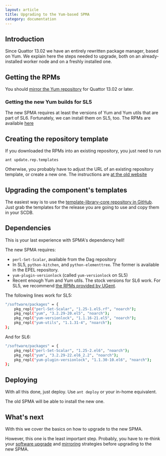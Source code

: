 ```yaml
---
layout: article
title: Upgrading to the Yum-based SPMA
category: documentation
---
```


## Introduction

Since Quattor 13.02 we have an entirely rewritten package manager,
based on Yum.  We explain here the steps needed to upgrade, both on an
already-installed worker node and on a freshly installed one.

## Getting the RPMs

You should
[mirror the Yum repository](documentation/2013/01/11/mirroring-yum.html)
for Quattor 13.02 or later.

### Getting the new Yum builds for SL5

The new SPMA requires at least the versions of Yum and Yum utils that
are part of SL6.  Fortunately, we can install them on SL5, too.  The
RPMs are available
[here](http://users.ugent.be/~lmejas/yum-spma-sl5-repo/)

## Creating the repository template

If you downloaded the RPMs into an existing repository, you just need
to run

```
ant update.rep.templates
```

Otherwise, you probably have to adjust the URL of an existing
repository template, or create a new one.  The instructions are
[at the old website](https://trac.lal.in2p3.fr/Quattor/wiki/Doc/SCDB/SWRepositories)

## Upgrading the component's templates

The easiest way is to use the
[template-library-core repository in GitHub](https://github.com:quattor/template-library-core).
Just grab the templates for the release you are going to use and copy
them in your SCDB.

## Dependencies

This is your last experience with SPMA's dependency hell!

The new SPMA requires:

* `perl-Set-Scalar`, available from the Dag repository
* In SL5, `python-kitchen`, and `python-elementtree`.  The former is
  available in the EPEL repository.
* `yum-plugin-versionlock` (called `yum-versionlock` on SL5)
* Recent enough Yum and Yum utils.  The stock versions for SL6 work.
  For SL5, we recommend
  [the RPMs provided by UGent](http://users.ugent.be/~lmejas/yum-spma-sl5-repo/repodata/).

The following lines work for SL5:

```bash
"/software/packages" = {
    pkg_repl("perl-Set-Scalar", "1.25-1.el5.rf", "noarch");
    pkg_repl("yum", "3.2.29-20.el5", "noarch");
    pkg_repl("yum-versionlock", "1.1.16-21.el5", "noarch");
    pkg_repl("yum-utils", "1.1.31-4", "noarch");
};
```

And for SL6:

```bash
"/software/packages" = {
    pkg_repl("perl-Set-Scalar", "1.25-2.el6", "noarch");
    pkg_repl("yum", "3.2.29-22.el6_2.2", "noarch");
    pkg_repl("yum-plugin-versionlock", "1.1.30-10.el6", "noarch");
};
```

## Deploying

With all this done, just deploy.  Use `ant deploy` or your in-home
equivalent.

The old SPMA will be able to install the new one.

## What's next

With this we cover the basics on how to upgrade to the new SPMA.

However, this one is the least important step.  Probably, you have to
re-think your
[software upgrade](documentation/2013/02/07/yum-package-management.html)
and [mirroring](blog/2013/01/29/package-layout-proposal.html)
strategies before upgrading to the new SPMA.
